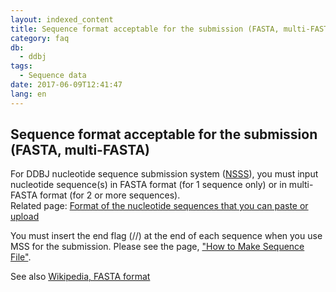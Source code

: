 ```yaml
---
layout: indexed_content
title: Sequence format acceptable for the submission (FASTA, multi-FASTA)
category: faq
db:
  - ddbj
tags: 
  - Sequence data
date: 2017-06-09T12:41:47
lang: en
---
```


## Sequence format acceptable for the submission (FASTA, multi-FASTA)

<p>For DDBJ nucleotide sequence submission system (<a href="/ddbj/websub-e.html">NSSS</a>), you must input nucleotide sequence(s) in FASTA format (for 1 sequence only) or in multi-FASTA format (for 2 or more sequences).<br>Related page: <a href="/ddbj/websub-help-e.html#flow-5-1">Format of the nucleotide sequences that you can paste or upload</a></p>
<p>You must insert the end flag (//) at the end of each sequence when you use MSS for the submission. Please see the page, <a href="/ddbj/file-format-e.html#sequence">"How to Make Sequence File"</a>.</p>
<p>See also <a href="https://en.wikipedia.org/wiki/FASTA_format">Wikipedia, FASTA format</a></p>
